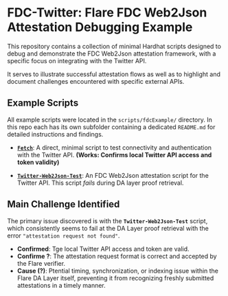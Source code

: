 # FDC-Twitter: Flare FDC Web2Json Attestation Debugging Example

This repository contains a collection of minimal Hardhat scripts designed to debug and demonstrate the FDC Web2Json attestation framework, with a specific focus on integrating with the Twitter API.

It serves to illustrate successful attestation flows as well as to highlight and document challenges encountered with specific external APIs.

## Example Scripts

All example scripts were located in the `scripts/fdcExample/` directory. In this repo each has its own subfolder containing a dedicated `README.md` for detailed instructions and findings.

*   **[`Fetch`](./scripts/fdcExample/Fetch-Test/README.md)**:
    A direct, minimal script to test connectivity and authentication with the Twitter API. **(Works: Confirms local Twitter API access and token validity)**

*   **[`Twitter-Web2Json-Test`](./scripts/fdcExample/Twitter-Web2Json-Test/README.md)**:
    An FDC Web2Json attestation script for the Twitter API. This script *fails* during DA layer proof retrieval. 

## Main Challenge Identified

The primary issue discovered is with the **`Twitter-Web2Json-Test`** script, which consistently seems to fail at the DA Layer proof retrieval with the error `"attestation request not found"`.

*   **Confirmed**: Tge local Twitter API access and token are valid.
*   **Confirme ?**: The attestation request format is correct and accepted by the Flare verifier.
*   **Cause (?)**: Ptential timing, synchronization, or indexing issue within the Flare DA Layer itself, preventing it from recognizing freshly submitted attestations in a timely manner. 

